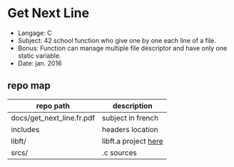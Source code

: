 # Get Next Line
- Langage: C
- Subject: 42 school function who give one by one each line of a file.
- Bonus: Function can manage multiple file descriptor and have only one static variable.
- Date: jan. 2016

## repo map
| repo path | description |
| ------------- | ------------- |
| docs/get_next_line.fr.pdf	 | subject in french				 |
| includes			 | headers location						 |
| libft/				 | libft.a project <a href="https://github.com/nesthub/c_libft" target="_blank">here</a>	 |
| srcs/				 | .c sources							 |
